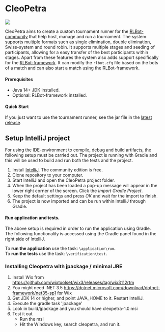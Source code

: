 # CleoPetra

![](demo.png)

CleoPetra aims to create a custom tournament runner for the [RLBot-community](https://www.rlbot.org) that help host, manage and run a tournament. The system supports multiple formats such as single elimination, double elimination, Swiss-system and round robin. It supports multiple stages and seeding of participants, allowing for a easy transfer of the best participants within stages.
Apart from these features the system also adds support specifically for the [RLBot-framework](https://github.com/RLBot/RLBot). It can modify the `rlbot.cfg` file based on the bots of a match and can also start a match using the RLBot-framework.

#### Prerequisites
- Java 14+ JDK installed.
- Optional: RLBot-framework installed.

#### Quick Start

If you just want to use the tournament runner, see the jar file in the [latest release](https://github.com/ds306e18/cleopetra/releases).

## Setup IntelliJ project
For using the IDE-environment to compile, debug and build artifacts, the following setup must be carried out. The project is running with Gradle and this will be used to build and run both the tests and the project.

1. Install [IntelliJ](https://www.jetbrains.com/idea/). The community edition is free.
1. Clone repository to your computer.
1. Start IntelliJ and open the CleoPetra project folder.
1. When the project has been loaded a pop-up message will appear in the lower right corner of the screen. Click the *Import Gradle Project*.
1. Keep the default settings and press *OK* and wait for the import to finish.
1. The project is now imported and can be run within IntelliJ through Gradle.

#### Run application and tests.
The above setup is required in order to run the application using Gradle. The following functionality is accessed using the Gradle panel found in the right side of IntelliJ.

To **run the application** use the task: ``\application\run``.<br>
To **run the tests** use the task: ``\verification\test``.<br>

### Installing Cleopetra with jpackage / minimal JRE

1. Install Wix from https://github.com/wixtoolset/wix3/releases/tag/wix3112rtm
1. You might need .NET 3.5 https://dotnet.microsoft.com/download/dotnet-framework/net35-sp1 for Wix
1. Get JDK 14 or higher, and point JAVA_HOME to it. Restart IntelliJ.
1. Execute the gradle task 'jpackage'
1. Look in build/jpackage and you should have cleopetra-1.0.msi
1. Test it out
   - Run the msi
   - Hit the Windows key, search cleopetra, and run it.
